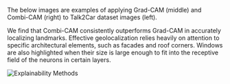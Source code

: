 The below images are examples of applying Grad-CAM (middle) and Combi-CAM (right) to Talk2Car dataset images (left). 

We find that Combi-CAM consistently outperforms Grad-CAM in accurately localizing landmarks. Effective geolocalization relies heavily on attention to specific architectural elements, such as facades and roof corners. Windows are also highlighted when their size is large enough to fit into the receptive field of the neurons in certain layers.

![Explainability Methods](https://github.com/DavidFaget/Combi-CAM/blob/main/examples/images/Talk2Car_images.png)
